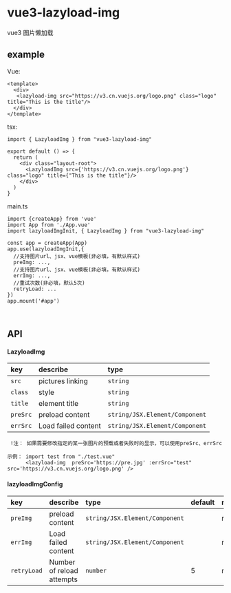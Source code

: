 
# vue3-lazyload-img

vue3 图片懒加载


## example

Vue:
```
<template>
  <div>
   <lazyload-img src="https://v3.cn.vuejs.org/logo.png" class="logo" title="This is the title"/>
  </div>
</template>
```

tsx:
```
import { LazyloadImg } from "vue3-lazyload-img"

export default () => {
  return (
    <div class="layout-root">
      <LazyloadImg src={'https://v3.cn.vuejs.org/logo.png'} class="logo" title={"This is the title"}/>
    </div>
  )
}
```
main.ts
```
import {createApp} from 'vue'
import App from './App.vue'
import lazyloadImgInit, { LazyloadImg } from "vue3-lazyload-img"

const app = createApp(App)
app.use(lazyloadImgInit,{
  //支持图片url、jsx、vue模板(非必填，有默认样式)
  preImg: ...,
  //支持图片url、jsx、vue模板(非必填，有默认样式)
  errImg: ...,
  //重试次数(非必填，默认5次)
  retryLoad: ...
})
app.mount('#app')



```

## API 

#### LazyloadImg 


| key | describe     | type                |
| :-------- | :------- | :------------------------- |
| `src` | pictures linking | `string` |
| `class` | style | `string` |
| `title` | element title | `string` |
| `preSrc` | preload content | `string/JSX.Element/Component` |
| `errSrc` | Load failed content | `string/JSX.Element/Component` |

```
 !注： 如果需要修改指定的某一张图片的预载或者失败时的显示，可以使用preSrc、errSrc

示例： import test from "./test.vue"
      <lazyload-img  preSrc='https://pre.jpg' :errSrc="test" src='https://v3.cn.vuejs.org/logo.png' />

```

#### lazyloadImgConfig


| key | describe     | type                | default  | must
| :-------- | :------- | :------------------------- | :---| :---|
| `preImg` | preload content | `string/JSX.Element/Component`  |  | no |
| `errImg` | Load failed content | `string/JSX.Element/Component` |  | no |
| `retryLoad` | Number of reload attempts | `number` | 5 | no |



